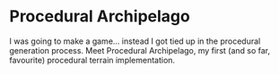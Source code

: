 # Procedural Archipelago
I was going to make a game... instead I got tied up in the procedural generation process. Meet Procedural Archipelago, my first (and so far, favourite) procedural terrain implementation.

